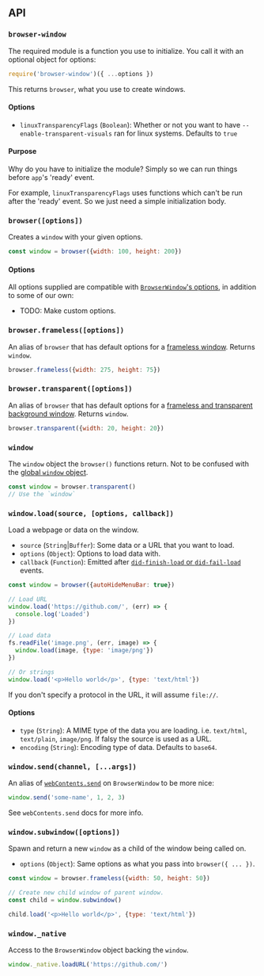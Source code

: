 ## API

### `browser-window`

The required module is a function you use to initialize.  You call it with an optional object for options:

```js
require('browser-window')({ ...options })
```

This returns `browser`, what you use to create windows.

#### Options

 - `linuxTransparencyFlags` (`Boolean`): Whether or not you want to have `--enable-transparent-visuals` ran for linux systems.  Defaults to `true`

#### Purpose

Why do you have to initialize the module?  Simply so we can run things before `app`'s 'ready' event.

For example, `linuxTransparencyFlags` uses functions which can't be run after the 'ready' event.  So we just need a simple initialization body.

### `browser([options])`

Creates a `window` with your given options.

```js
const window = browser({width: 100, height: 200})
```

#### Options

All options supplied are compatible with [`BrowserWindow`'s options](https://github.com/electron/electron/blob/master/docs/api/browser-window.md), in addition to some of our own:

 - TODO: Make custom options.

### `browser.frameless([options])`

An alias of `browser` that has default options for a [frameless window](https://github.com/electron/electron/blob/master/docs/api/frameless-window.md). Returns `window`.

```js
browser.frameless({width: 275, height: 75})
```

### `browser.transparent([options])`

An alias of `browser` that has default options for a [frameless and transparent background window](https://github.com/electron/electron/blob/master/docs/api/frameless-window.md#transparent-window).  Returns `window`.

```js
browser.transparent({width: 20, height: 20})
```

### `window`

The `window` object the `browser()` functions return.  Not to be confused with the [global `window` object](https://developer.mozilla.org/en-US/docs/Web/API/Window).

```js
const window = browser.transparent()
// Use the `window`
```


### `window.load(source, [options, callback])`

Load a webpage or data on the window.

 - `source` (`String`|`Buffer`): Some data or a URL that you want to load.
 - `options` (`Object`): Options to load data with.
 - `callback` (`Function`): Emitted after [`did-finish-load` or `did-fail-load`](https://github.com/electron/electron/blob/master/docs/api/web-contents.md#event-did-finish-load) events.

```js
const window = browser({autoHideMenuBar: true})

// Load URL
window.load('https://github.com/', (err) => {
  console.log('Loaded')
})

// Load data
fs.readFile('image.png', (err, image) => {
  window.load(image, {type: 'image/png'})
})

// Or strings
window.load('<p>Hello world</p>', {type: 'text/html'})
```

If you don't specify a protocol in the URL, it will assume `file://`.

#### Options

 - `type` (`String`): A MIME type of the data you are loading.  i.e. `text/html`, `text/plain`, `image/png`. If falsy the source is used as a URL.
 - `encoding` (`String`): Encoding type of data.  Defaults to `base64`.

### `window.send(channel, [...args])`

An alias of [`webContents.send`](https://github.com/electron/electron/blob/master/docs/api/web-contents.md#contentssendchannel-arg1-arg2-) on `BrowserWindow` to be more nice:

```js
window.send('some-name', 1, 2, 3)
```

See `webContents.send` docs for more info.

### `window.subwindow([options])`

Spawn and return a new `window` as a child of the window being called on.

 - `options` (`Object`): Same options as what you pass into `browser({ ... })`.

```js
const window = browser.frameless({width: 50, height: 50})

// Create new child window of parent window.
const child = window.subwindow()

child.load('<p>Hello world</p>', {type: 'text/html'})
```

### `window._native`

Access to the `BrowserWindow` object backing the `window`.

```js
window._native.loadURL('https://github.com/')
```
